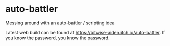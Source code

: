 # auto-battler

Messing around with an auto-battler / scripting idea

Latest web build can be found at https://bitwise-aiden.itch.io/auto-battler. If you know the password, you know the password.
